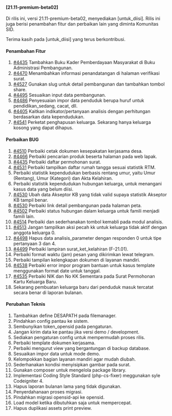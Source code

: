 #### [21.11-premium-beta02]

Di rilis ini, versi 21.11-premium-beta02, menyediakan [untuk_diisi]. Rilis ini juga berisi penambahan fitur dan perbaikan lain yang diminta Komunitas SID.

Terima kasih pada [untuk_diisi] yang terus berkontribusi.

#### Penambahan Fitur
1. [#4435](https://github.com/OpenSID/OpenSID/issues/4181) Tambahkan Buku Kader Pemberdayaan Masyarakat di Buku Administrasi Pembangunan.
2. [#4470](https://github.com/OpenSID/OpenSID/issues/4470) Menambahkan informasi penandatangan di halaman verifikasi surat.
3. [#4527](https://github.com/OpenSID/OpenSID/issues/4527) Gunakan slug untuk detail pembangunan dan tambahkan tombol share.
4. [#4495](https://github.com/OpenSID/OpenSID/issues/4495) Sesuaikan input data pembangunan.
5. [#4486](https://github.com/OpenSID/OpenSID/issues/4486) Penyesuaian impor data penduduk berupa huruf untuk pendidikan_sedang, cacat, dll.
6. [#4405](https://github.com/OpenSID/OpenSID/issues/4405) Kaitkan indikator/pertanyaan analisis dengan perhitungan berdasarkan data kependudukan.
7. [#4541](https://github.com/OpenSID/OpenSID/issues/4541) Perketat penghapusan keluarga. Sekarang hanya keluarga kosong yang dapat dihapus.


#### Perbaikan BUG
1. [#4510](https://github.com/OpenSID/OpenSID/issues/4510) Perbaiki cetak dokumen kesepakatan kerjasama desa.
2. [#4466](https://github.com/OpenSID/OpenSID/issues/4466) Perbaiki pencarian produk beserta halaman pada web lapak.
3. [#4435](https://github.com/OpenSID/OpenSID/issues/4435) Perbaiki daftar permohonan surat.
4. [#4531](https://github.com/OpenSID/OpenSID/issues/4531) Perbaiki tampilkan daftar rumah tangga sesuai statistik RTM.
5. Perbaiki statistik kependudukan berbasis rentang umur, yaitu Umur (Rentang), Umur (Kategori) dan Akta Kelahiran.
6. Perbaiki statistik kependudukan hubungan keluarga, untuk menangani kasus data yang belum diisi.
7. [#4530](https://github.com/OpenSID/OpenSID/issues/4530) Ubah data Akseptor KB yang tidak valid supaya statistik Akseptor KB tampil benar.
8. [#4530](https://github.com/OpenSID/OpenSID/issues/4532) Perbaiki link detail pembangunan pada halaman peta.
9. [#4502](https://github.com/OpenSID/OpenSID/issues/4502) Perbaiki status hubungan dalam keluarga untuk famili menjadi famili lain.
10. [#4514](https://github.com/OpenSID/OpenSID/issues/4514) Perbaiki dan sederhanakan tombol kemabli pada modul analisis.
11. [#4513](https://github.com/OpenSID/OpenSID/issues/4513) Jangan tampilkan aksi pecah kk untuk keluarga tidak aktif dengan anggota keluarga 0.
12. [#4498](https://github.com/OpenSID/OpenSID/issues/4498) Hapus data analisis_parameter dengan responden 0 untuk tipe pertanyaan 3 dan 4.
13. [#4499](https://github.com/OpenSID/OpenSID/issues/4499) Perbaiki lampiran surat_ket_kelahiran (F-21.01).
14. Perbaiki format waktu (jam) pesan yang dikirimkan lewat telegram.
15. Perbaiki tampilan kelengkapan dokumen di layanan mandiri.
16. [#4538](https://github.com/OpenSID/OpenSID/issues/4538) Perbaiki error impor program bantuan untuk kasus template menggunakan format date untuk tanggal.
17. [#4535](https://github.com/OpenSID/OpenSID/issues/4535) Perbaiki NIK dan No KK Sementara pada Surat Permohonan Kartu Keluarga Baru.
18. Sekarang pembuatan keluarga baru dari penduduk masuk tercatat secara benar di laporan bulanan.


#### Perubahan Teknis
1. Tambahkan define DESAPATH pada filemanager.
2. Pindahkan config pantau ke sistem.
3. Sembunyikan token_opensid pada pengaturan.
4. Jangan kirim data ke pantau jika versi demo / development.
5. Sediakan pengaturan config untuk mempermudah proses rilis.
6. Perbaiki template dokumen kerjasama.
7. Perbaiki mengurut view yang bergantungan di backup database.
8. Sesuaikan impor data untuk mode demo.
9. Kelompokkan bagian layanan mandiri agar mudah diubah.
10. Sederhanakan kondisi menyisipkan gambar pada surat.
11. Gunakan composer untuk mengelola package library.
12. Implementasi Coding Style Standard (php-cs-fixer) meggunakan syle Codeigniter 4.
13. Hapus laporan bulanan lama yang tidak digunakan.
14. Penyerdahanaan proses migrasi.
15. Pindahkan migrasi opensid-api ke opensid.
16. Load model ketika dibutuhkan saja untuk mempercepat.
17. Hapus duplikasi assets print preview.
